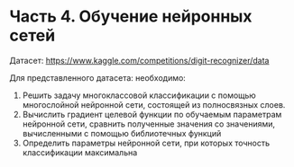 # Часть 4. Обучение нейронных сетей

Датасет: https://www.kaggle.com/competitions/digit-recognizer/data

Для представленного датасета: необходимо:
1. Решить задачу многоклассовой классификации с помощью многослойной
нейронной сети, состоящей из полносвязных слоев.
2. Вычислить градиент целевой функции по обучаемым параметрам нейронной
сети, сравнить полученные значения со значениями, вычисленными с помощью
библиотечных функций
3. Определить параметры нейронной сети, при которых точность классификации
максимальна
